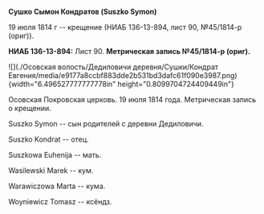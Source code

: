 **Сушко Сымон Кондратов (Suszko Symon)**

19 июля 1814 г -- крещение (НИАБ 136-13-894, лист 90, №45/1814-р
(ориг)).

**НИАБ 136-13-894:** Лист 90. **Метрическая запись №45/1814-р (ориг).**

![](./Осовская волость/Дедиловичи деревня/Сушки/Кондрат Евгения/media/e9177a8ccbf883dde2b531bd3dafc61f090e3987.png){width="6.496527777777778in"
height="0.8099704724409449in"}

Осовская Покровская церковь. 19 июля 1814 года. Метрическая запись о
крещении.

Suszko Symon -- сын родителей с деревни Дедиловичи.

Suszko Kondrat -- отец.

Suszkowa Euhenija -- мать.

Wasilewski Marek -- кум.

Warawiczowa Marta -- кума.

Woyniewicz Tomasz -- ксёндз.
